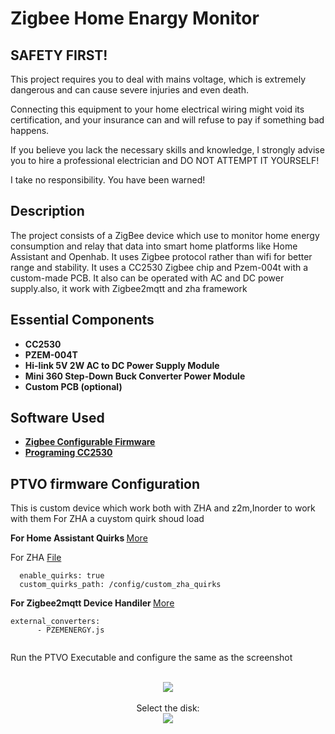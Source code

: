 <h1>Zigbee Home Enargy Monitor</h1> 

<h2>SAFETY FIRST!</h2>
This project requires you to deal with mains voltage, which is extremely dangerous and can cause severe injuries and even death.

Connecting this equipment to your home electrical wiring might void its certification, and your insurance can and will refuse to pay if something bad happens.

If you believe you lack the necessary skills and knowledge, I strongly advise you to hire a professional electrician and DO NOT ATTEMPT IT YOURSELF!

I take no responsibility. You have been warned!

<h2>Description</h2>
The project consists of a ZigBee device which use to monitor home energy consumption and relay that data into smart home platforms like Home Assistant and Openhab. It uses Zigbee protocol rather than wifi for better range and stability. It uses a CC2530 Zigbee chip and Pzem-004t with a custom-made PCB. It also can be operated with AC and DC power supply.also, it work with Zigbee2mqtt and zha framework 



<h2>Essential Components</h2>

- <b>CC2530</b> 
- <b>PZEM-004T</b>
- <b>Hi-link 5V 2W AC to DC Power Supply Module</b>
- <b>Mini 360 Step-Down Buck Converter Power Module</b>
- <b>Custom PCB (optional)</b>





<h2>Software  Used </h2>

- <b>[Zigbee Configurable Firmware](https://ptvo.info/zigbee-switch-configurable-firmware-v2-210/)</b>
- <b>[Programing CC2530](https://blog.boris-wach.de/permalink/265)</b>


 <h2>PTVO firmware Configuration </h2>

 This is custom device which work both with ZHA and z2m,Inorder to work with them For ZHA a cuystom quirk shoud load
 
 <b>For Home Assistant Quirks </b>[More](https://www.home-assistant.io/integrations/zha/)

 For ZHA [File](https://github.com/delta010/Zigbee-Energy-Monitor/blob/main/pzem004t.py)
 
```zha:
  enable_quirks: true
  custom_quirks_path: /config/custom_zha_quirks
```
 <b>For Zigbee2mqtt Device Handiler </b>[More](https://www.home-assistant.io/integrations/zha/)
 
 ```
external_converters:
       - PZEMENERGY.js
       
```

 
 Run the PTVO Executable and configure the same as the screenshot 
 

<p align="center">
 <br/>
<img src="https://github.com/delta010/Zigbee-Energy-Monitor/assets/29528880/5a0b0df7-fcdf-4106-926f-9a0a39c8d6a9" />
<br />
<br />
Select the disk:  <br/>
<img src="https://github.com/delta010/Zigbee-Energy-Monitor/assets/29528880/def497b7-8cd3-48a2-bcf2-04cbe828027e"/>
<br />
<br />


</p>

<!--
 ```diff
- text in red
+ text in green
! text in orange
# text in gray
@@ text in purple (and bold)@@
```
--!>
